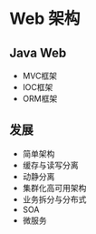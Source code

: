 # Web 架构

## Java Web 
* MVC框架
* IOC框架
* ORM框架


## 发展
* 简单架构
* 缓存与读写分离
* 动静分离
* 集群化高可用架构
* 业务拆分与分布式
* SOA
* 微服务

